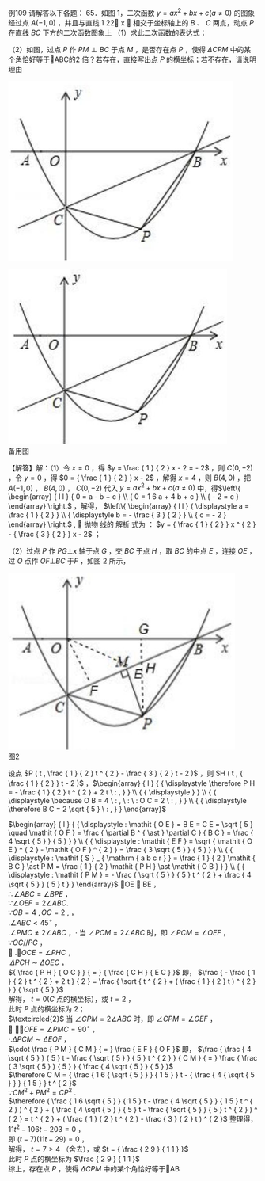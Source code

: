 例109 请解答以下各题： 65．如图 1，二次函数 $y = a x ^ { 2 } + b x + c ( a \neq 0 )$ 的图象经过点 $A ( - 1 , 0 )$ ，并且与直线 1 22 x  相交于坐标轴上的 $B$ 、 $C$ 两点，动点 $P$ 在直线 $B C$ 下方的二次函数图象上
（1）求此二次函数的表达式；

（2）如图，过点 $P$ 作 $P M \perp B C$ 于点 $M$ ，是否存在点 $P$ ，使得 $\Delta C P M$ 中的某个角恰好等于ABC的2 倍？若存在，直接写出点 $P$ 的横坐标；若不存在，请说明理由

![](<../../qs_image_DB/专题3-2_一网打尽14类·二次函数的存在性问题（解析版）_/77c0bb7deb46192005520b5ace790ce934b31a6114c352bc3824b84292a150c5.jpg>)

![](<../../qs_image_DB/专题3-2_一网打尽14类·二次函数的存在性问题（解析版）_/2b3918f9a8ae49fe10b95d0984d1b961c83a1fea151494d231288ade048acd4a.jpg>)  
备用图

【解答】解：（1）令 $x = 0$ ，得 $y = \frac { 1 } { 2 } x - 2 = - 2$ ，则 $C ( 0 , - 2 )$ ，令 $y = 0$ ，得 $0 = { \frac { 1 } { 2 } } x - 2$ ，解得 $x = 4$ ，则 $B ( 4 , 0 )$ ，把 $A ( - 1 , 0 )$ ， $B ( 4 , 0 )$ ， $C ( 0 , - 2 )$ 代入 $y = a x ^ { 2 } + b x + c ( a \neq 0 )$ 中，得$\left\{ \begin{array} { l l } { 0 = a - b + c } \\ { 0 = 1 6 a + 4 b + c } \\ { - 2 = c } \end{array} \right.$ ，解得， $\left\{ \begin{array} { l l } { \displaystyle a = \frac { 1 } { 2 } } \\ { \displaystyle b = - \frac { 3 } { 2 } } \\ { c = - 2 } \end{array} \right.$ ,  抛物 线的 解析 式为 ： $y = { \frac { 1 } { 2 } } x ^ { 2 } - { \frac { 3 } { 2 } } x - 2$ ；

（2）过点 $P$ 作 $P G \bot x$ 轴于点 $G$ ，交 $B C$ 于点 $H$ ，取 $B C$ 的中点 $E$ ，连接 $O E$ ，过 $O$ 点作 $O F \bot B C$ 于$F$ ，如图 2 所示，

![](<../../qs_image_DB/专题3-2_一网打尽14类·二次函数的存在性问题（解析版）_/0a93f82391e21accf5aa2e6ca81339ae5d9f17a235bd645bfff4123baa763c02.jpg>)  
图2

设点 $P ( t , \frac { 1 } { 2 } t ^ { 2 } - \frac { 3 } { 2 } t - 2 )$ ，则 $H ( t , { \frac { 1 } { 2 } } t - 2 )$ ，$\begin{array} { l } { { \displaystyle \therefore P H = - \frac { 1 } { 2 } t ^ { 2 } + 2 t \ : , } } \\ { { \displaystyle } } \\ { { \displaystyle \because O B = 4 \ : , \ : \ : O C = 2 \ : , } } \\ { { \displaystyle \therefore B C = 2 \sqrt { 5 } \ : , } } \end{array}$

$\begin{array} { l } { { \displaystyle : \mathit { O E } = B E = C E = \sqrt { 5 } \quad \mathit { O F } = \frac { \partial B ^ { \ast } \partial C } { B C } = \frac { 4 \sqrt { 5 } } { 5 } } } \\ { { \displaystyle : \mathit { E F } = \sqrt { \mathit { O E } ^ { 2 } - \mathit { O F } ^ { 2 } } = \frac { 3 \sqrt { 5 } } { 5 } } } \\ { { \displaystyle : \mathit { S } _ { \mathrm { a b c r } } = \frac { 1 } { 2 } \mathit { B C } \ast P M = \frac { 1 } { 2 } \mathit { P H } \ast \mathit { O B } } } \\ { { \displaystyle : \mathit { P M } = - \frac { \sqrt { 5 } } { 5 } t ^ { 2 } + \frac { 4 \sqrt { 5 } } { 5 } t } } \end{array}$ OE  BE ，  
$\therefore \angle A B C = \angle B P E$ ，  
$\because \angle O E F = 2 \angle A B C .$   
$\because O B = 4 \ , O C = 2 \ ,$ ，  
$. \angle A B C < 4 5 ^ { \circ }$ ，  
$. \angle P M C \neq 2 \angle A B C$ ，$\cdot$ 当 $\angle P C M = 2 \angle A B C$ 时，即 $\angle P C M = \angle O E F$ ，  
$\because O C / / P G$ ，  
 $. \angle O C E = \angle P H C$ ，  
$. \Delta P C H \sim \Delta O E C$ ，  
${ \frac { P H } { O C } } { = } { \frac { C H } { E C } }$ 即， $\frac { - \frac { 1 } { 2 } t ^ { 2 } + 2 t } { 2 } = \frac { \sqrt { t ^ { 2 } + ( \frac { 1 } { 2 } t ) ^ { 2 } } } { \sqrt { 5 } }$   
解得， $t = 0 ( C$ 点的横坐标），或 $t = 2$ ，  
此时 $P$ 点的横坐标为 2；  
$\textcircled{2}$ 当 $\angle C P M = 2 \angle A B C$ 时，即 $\angle C P M = \angle O E F$ ，  
 $\cdot \angle O F E = \angle P M C = 9 0 ^ { \circ }$ ，  
$\cdot . \Delta P C M \sim \Delta E O F$ ，  
$\cdot \frac { P M } { C M } { = } \frac { E F } { O F }$ 即， $\frac { \frac { 4 \sqrt { 5 } } { 5 } t - \frac { \sqrt { 5 } } { 5 } t ^ { 2 } } { C M } { = } \frac { \frac { 3 \sqrt { 5 } } { 5 } } { \frac { 4 \sqrt { 5 } } { 5 } }$   
$\therefore C M = { \frac { 1 6 { \sqrt { 5 } } } { 1 5 } } t - { \frac { 4 { \sqrt { 5 } } } { 1 5 } } t ^ { 2 }$   
$\because C M ^ { 2 } + P M ^ { 2 } = C P ^ { 2 } \ .$   
$\therefore ( \frac { 1 6 \sqrt { 5 } } { 1 5 } t - \frac { 4 \sqrt { 5 } } { 1 5 } t ^ { 2 } ) ^ { 2 } + ( \frac { 4 \sqrt { 5 } } { 5 } t - \frac { \sqrt { 5 } } { 5 } t ^ { 2 } ) ^ { 2 } = t ^ { 2 } + ( \frac { 1 } { 2 } t ^ { 2 } - \frac { 3 } { 2 } t ) ^ { 2 }$ 整理得， $1 1 t ^ { 2 } - 1 0 6 t - 2 0 3 = 0$ ，  
即 $( t - 7 ) ( 1 1 t - 2 9 ) = 0$ ，  
解得， $t = 7 > 4$ （舍去），或 $t = { \frac { 2 9 } { 1 1 } }$   
此时 $P$ 点的横坐标为 $\frac { 2 9 } { 1 1 }$   
综上，存在点 $P$ ，使得 $\Delta C P M$ 中的某个角恰好等于AB
